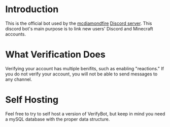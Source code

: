 # Introduction
This is the official bot used by the [mcdiamondfire](http://www.mciamondfire.com/home) [Discord server](http://discord.gg/pDHBbBD). This discord bot's main purpose is to link new users' Discord and Minecraft accounts.

# What Verification Does
Verifying your account has multiple benifits, such as enabling "reactions." If you do not verify your account, you will not be able to send messages to any channel.

# Self Hosting
Feel free to try to self host a version of VerifyBot, but keep in mind you need a mySQL database with the proper data structure.